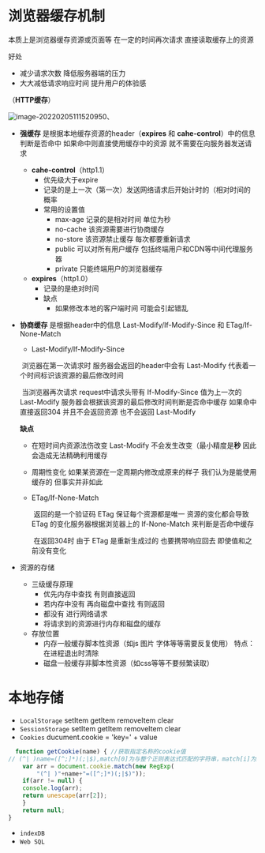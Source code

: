 # 浏览器缓存机制

本质上是浏览器缓存资源或页面等 在一定的时间再次请求 直接读取缓存上的资源

好处

- 减少请求次数 降低服务器端的压力
- 大大减低请求响应时间 提升用户的体验感 



（**HTTP缓存**）

<img src="E:\学习心得\前端\view\image-20220205111520950.png" alt="image-20220205111520950"  />、

- **强缓存**	是根据本地缓存资源的header（**expires** 和 **cahe-control**）中的信息判断是否命中 如果命中则直接使用缓存中的资源 就不需要在向服务器发送请求

  - **cahe-control**（http1.1）
    - 优先级大于expire
    - 记录的是上一次（第一次）发送网络请求后开始计时的（相对时间的概率
    - 常用的设置值
      - max-age      记录的是相对时间 单位为秒
      - no-cache     该资源需要进行协商缓存
      - no-store      该资源禁止缓存 每次都要重新请求
      - public          可以对所有用户缓存 包括终端用户和CDN等中间代理服务器
      - private        只能终端用户的浏览器缓存
  - **expires**（http1.0）
    - 记录的是绝对时间
    - 缺点
      - 如果修改本地的客户端时间 可能会引起错乱

- **协商缓存** 是根据header中的信息 Last-Modify/If-Modify-Since 和 ETag/If-None-Match

  -  Last-Modify/If-Modify-Since

    ​	浏览器在第一次请求时 服务器会返回的header中会有 Last-Modify 代表着一个时间标识该资源的最后修改时间

    ​	当浏览器再次请求 request中请求头带有 If-Modify-Since 值为上一次的Last-Modify 服务器会根据该资源的最后修改时间判断是否命中缓存 如果命中直接返回304 并且不会返回资源 也不会返回 Last-Modify

    **缺点**

    - 在短时间内资源法伤改变  Last-Modify 不会发生改变（最小精度是**秒** 因此会造成无法精确利用缓存
    - 周期性变化 如果某资源在一定周期内修改成原来的样子 我们认为是能使用缓存的 但事实并非如此

  - ETag/If-None-Match

    ​	返回的是一个验证码  ETag  保证每个资源都是唯一 资源的变化都会导致 ETag 的变化服务器根据浏览器上的 If-None-Match 来判断是否命中缓存

    ​	在返回304时 由于 ETag 是重新生成过的 也要携带响应回去 即使值和之前没有变化

- 资源的存储

  - 三级缓存原理
    - 优先内存中查找 有则直接返回
    - 若内存中没有 再向磁盘中查找 有则返回
    - 都没有 进行网络请求
    - 将请求到的资源进行内存和磁盘的缓存
  - 存放位置
    - 内存一般缓存脚本性资源（如js 图片 字体等等需要反复使用） 特点：在进程退出时清除
    - 磁盘一般缓存非脚本性资源（如css等等不要频繁读取）

# 本地存储

- `LocalStorage` setItem getItem removeItem clear
- `SessionStorage` setItem getItem removeItem clear
-  `Cookies` ducument.cookie = 'key=' + value

```javascript
  function getCookie(name) { //获取指定名称的cookie值
// (^| )name=([^;]*)(;|$),match[0]为与整个正则表达式匹配的字符串，match[i]为正则表达式捕获数组相匹配的数组；
    var arr = document.cookie.match(new RegExp(
        "(^| )"+name+"=([^;]*)(;|$)"));
    if(arr != null) {
    console.log(arr);
    return unescape(arr[2]);
    }
    return null;
}
```

- `indexDB`
- `Web SQL`